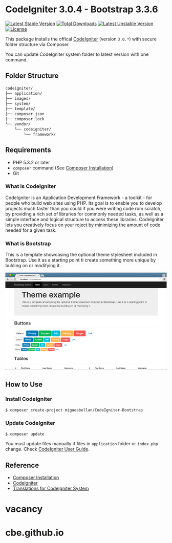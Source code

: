 # CodeIgniter 3.0.4 - Bootstrap 3.3.6

[![Latest Stable Version](https://poser.pugx.org/codeigniter/framework/v/stable)](https://packagist.org/packages/codeigniter/framework) [![Total Downloads](https://poser.pugx.org/codeigniter/framework/downloads)](https://packagist.org/packages/codeigniter/framework) [![Latest Unstable Version](https://poser.pugx.org/codeigniter/framework/v/unstable)](https://packagist.org/packages/codeigniter/framework) [![License](https://poser.pugx.org/codeigniter/framework/license)](https://packagist.org/packages/codeigniter/framework)


This package installs the offical [CodeIgniter](https://github.com/bcit-ci/CodeIgniter) (version `3.0.*`) with secure folder structure via Composer.

You can update CodeIgniter system folder to latest version with one command.

## Folder Structure

```
codeigniter/
├── application/
├── images/
├── system/
├── template/
├── composer.json
├── composer.lock
└── vendor/
    └── codeigniter/
        └── framework/
```



## Requirements

* PHP 5.3.2 or later
* `composer` command (See [Composer Installation](https://getcomposer.org/doc/00-intro.md#installation-linux-unix-osx))
* Git



### What is CodeIgniter

CodeIgniter is an Application Development Framework - a toolkit - for people who build web sites using PHP. Its goal is to enable you to develop projects much faster than you could if you were writing code  rom scratch, by providing a rich set of libraries for commonly needed tasks, as well as a simple interface and logical structure to access these libraries. CodeIgniter lets you creatively focus on your  roject by minimizing the amount of code needed for a given task.



### What is Bootstrap

This is a template showcasing the optional theme stylesheet included in Bootstrap. Use it as a starting point ti create something more unique by bulding on or modifying it.

![Screenshot: Theme Template for Bootstrap 3.3.6](preview.png)



## How to Use

### Install CodeIgniter

```
$ composer create-project migueabellan/CodeIgniter-Bootstrap
```

### Update CodeIgniter

```
$ composer update
```

You must update files manually if files in `application` folder or `index.php` change. Check [CodeIgniter User Guide](http://www.codeigniter.com/user_guide/installation/upgrading.html).



## Reference

* [Composer Installation](https://getcomposer.org/doc/00-intro.md#installation-linux-unix-osx)
* [CodeIgniter](https://github.com/bcit-ci/CodeIgniter)
* [Translations for CodeIgniter System](https://github.com/bcit-ci/codeigniter3-translations)
# vacancy
# cbe.github.io
